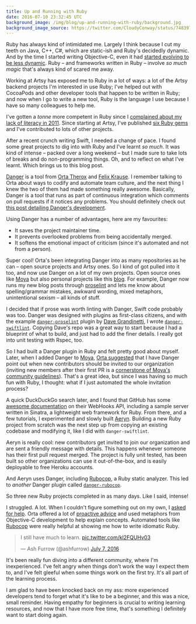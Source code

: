 ```yaml
---
title: Up and Running with Ruby
date: 2016-07-10 23:32:45 UTC
background_image: /img/blog/up-and-running-with-ruby/background.jpg
background_image_source: https://twitter.com/CloudyConway/status/748397745938010112
---
```


Ruby has always kind of intimidated me. Largely I think because I cut my teeth on Java, C++, C#, which are static-ish and Ruby's decidedly dynamic. And by the time I started writing Objective-C, even it had [started evolving to be less dynamic](https://ashfurrow.com/blog/adulterated-objective-c/). Ruby – and frameworks written in Ruby – involve _so much magic_ that's always kind of scared me away.

<!-- more -->

Working at Artsy has exposed me to Ruby in a lot of ways: a lot of the Artsy backend projects I'm interested in use Ruby; I've helped out with CocoaPods and other developer tools that happen to be written in Ruby; and now when I go to write a new tool, Ruby is the language I use because I have so many colleagues to help me. 

I've gotten a _tonne_ more competent in Ruby since I [complained about my lack of literacy in 2011](https://ashfurrow.com/blog/lingua-rubinus/). Since starting at Artsy, I've published [six Ruby gems](https://rubygems.org/profiles/ashfurrow) and I've contributed to lots of other projects.

After a recent crunch writing Swift, I needed a change of pace. I found some great projects to dig into with Ruby and I've learnt _so much_. It was kind of intense – packed over a long weekend – but I made sure to take lots of breaks and do non-programming things. Oh, and to reflect on what I've learnt. Which brings us to this blog post.

[Danger](http://danger.systems) is a tool from [Orta Therox](https://twitter.com/orta) and [Felix Krause](https://twitter.com/krausefx). I remember talking to Orta about ways to codify and automate team culture, and the next thing I knew the two of them had made something really awesome. Basically, Danger is a tool that runs as part of continuous integration which comments on pull requests if it notices any problems. You should definitely check out [this post detailing Danger's development](http://artsy.github.io/blog/2016/07/03/handling-big-projects/).

Using Danger has a number of advantages, here are my favourites:

- It saves the project maintainer time.
- It prevents overlooked problems from being accidentally merged.
- It softens the emotional impact of criticism (since it's automated and not from a person).

Super cool! Orta's been integrating Danger into as many repositories as he can – open source projects and Artsy ones. So I kind of got pulled into it too, and now use Danger on a lot of my own projects. Open source ones like [Moya](https://github.com/Moya/Moya) but also personal projects like this [blog](https://github.com/ashfurrow/blog). For example, Danger now runs my new blog posts through [proselint](https://github.com/amperser/proselint) and lets me know about spelling/grammar mistakes, awkward wording, mixed metaphors, unintentional sexism – all kinds of stuff.

I decided that if prose was worth linting with Danger, Swift code probably was too. Danger was designed with plugins as first-class citizens, and with the example [`danger-proselint`](https://github.com/dbgrandi/danger-prose) plugin by [Dave Grandinetti](https://twitter.com/dbgrandi), I wrote [`danger-swiftlint`](https://github.com/ashfurrow/danger-swiftlint). Copying Dave's repo was a great way to start because I had a blueprint of what to build, and just had to add the finer details. I really got into unit testing with Rspec, too.

So I had built a Danger plugin in Ruby and felt pretty good about myself. Later, when I added Danger to [Moya](https://github.com/Moya/Moya/pull/521#issuecomment-229961410), [Orta suggested](https://github.com/Moya/Moya/pull/521#issuecomment-229961410) that I have Danger point out when new contributors should be invited to our organization (inviting new members after their first PR is a [cornerstone of Moya's community guidelines](https://github.com/Moya/contributors)). That's a great idea, but since I was having so much fun with Ruby, I thought: what if I just automated the whole invitation process?

A quick DuckDuckGo search later, and I found that GitHub has some [awesome documentation](https://developer.github.com/webhooks/configuring/) on their WebHooks API, including a sample server written in Sinatra, a lightweight web framework for Ruby. From there, and a few tutorials, I experimented and slowly built [Aeryn](https://github.com/Moya/Aeryn). Building a new Ruby project from scratch was the next step up from copying an existing codebase and modifying it, like I did with `danger-swiftlint`.

Aeryn is really cool: new contributors get invited to join our organization and are sent a friendly message with details. This happens whenever someone has their first pull request merged. The project is fully unit tested, has been built so other organizations can use it out-of-the-box, and is easily deployable to free Heroku accounts.

And Aeryn uses Danger, including [Rubocop](https://github.com/bbatsov/rubocopp), a Ruby static analyzer. This led to _another_ Danger plugin called [`danger-rubocop`](https://github.com/ashfurrow/danger-rubocop).

So three new Ruby projects completed in as many days. Like I said, intense!

I struggled. A lot. When I couldn't figure something out on my own, I [asked for help](https://twitter.com/ashfurrow/status/749367814369214464). Orta offered a lot of [proactive advice](https://github.com/Moya/Aeryn/pull/9#discussion_r69395068) and used metaphors from Objective-C development to help explain concepts. Automated tools like [Rubocop](https://github.com/bbatsov/rubocop) were really helpful at showing me how to write idiomatic Ruby.

<blockquote class="twitter-tweet" data-lang="en"><p lang="en" dir="ltr">I still have much to learn. <a href="https://t.co/kl2FQUHv03">pic.twitter.com/kl2FQUHv03</a></p>&mdash; Ash Furrow (@ashfurrow) <a href="https://twitter.com/ashfurrow/status/750844591331500032">July 7, 2016</a></blockquote> <script async src="//platform.twitter.com/widgets.js" charset="utf-8"></script>

It's been really fun diving into a different community, where I'm inexperienced. I've felt angry when things don't work the way I expect them to, and I've felt gleeful when some things work on the first try. It's all part of the learning process. 

I am glad to have been knocked back on my ass: more experienced developers tend to forget what it's like to be a beginner, and this was a nice, small reminder. Having empathy for beginners is crucial to writing learning resources, and now that I have more free time, that's something I definitely want to start doing again.
